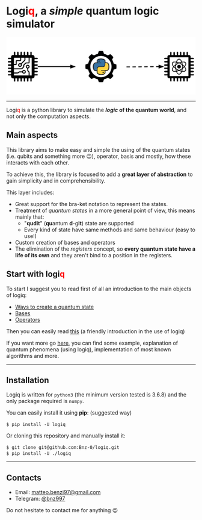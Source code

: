 # Logi<span style="color:red">q</span>, a _simple_ quantum logic simulator

![](docs/imgs/presentation.png)

---
Logi<span style="color:red">q</span> is a python library to simulate the ***logic* of the quantum world**, and not only the computation aspects.

## Main aspects
This library aims to make easy and simple the using of the quantum states (i.e. qubits and something more 😉), operator, basis and mostly, how these interacts with each other.

To achieve this, the library is focused to add a **great layer of  abstraction** to gain simplicity and in comprehensibility.

This layer includes:
- Great support for the bra-ket notation to represent the states.
- Treatment of _quantum states_ in a more general point of view, this means mainly that:
    - "**qudit**" (**qu**antum **d**-g**it**) state are supported
    - Every kind of state have same methods and same behaviour (easy to use!)
- Custom creation of bases and operators
- The elimination of the _registers_ concept, so **every quantum state have a life of its own** and they aren't bind to a position in the registers.


## Start with logi<span style="color:red">q</span>
To start I suggest you to read first of all an introduction to the main objects of logiq:
- [Ways to create a quantum state](docs/Quantum_state_creations.md)
- [Bases](docs/Bases.md)
- [Operators](docs/Operators.md)

Then you can easily read [this](docs/Uses_of_logiq.md) (a friendly introduction in the use of logiq)

If you want more go [here](docs/Examples/Examples_list.md), you can find some example, explanation of quantum phenomena (using logiq), implementation of most known algorithms and more.

---
## Installation

Logiq is written for `python3` (the minimum version tested is 3.6.8) and the only package required is `numpy`.

You can easily install it using **pip**: (suggested way)
```
$ pip install -U logiq
```

Or cloning this repository and manually install it:
```
$ git clone git@github.com:Bnz-0/logiq.git
$ pip install -U ./logiq
```

---

## Contacts
- Email: [matteo.benzi97@gmail.com](mailto:matteo.benzi97@gmail.com)
- Telegram: [@bnz997](https://t.me/bnz997)

Do not hesitate to contact me for anything 😉